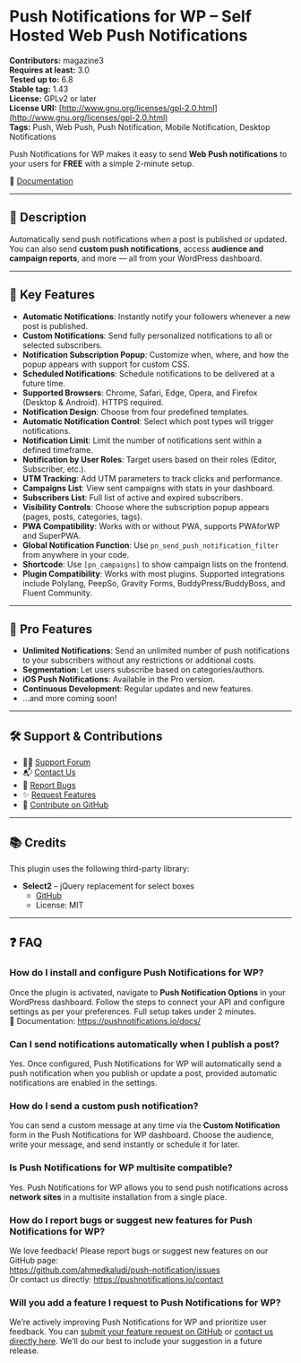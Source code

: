 # Push Notifications for WP – Self Hosted Web Push Notifications

**Contributors:** magazine3  
**Requires at least:** 3.0  
**Tested up to:** 6.8  
**Stable tag:** 1.43  
**License:** GPLv2 or later  
**License URI:** [http://www.gnu.org/licenses/gpl-2.0.html](http://www.gnu.org/licenses/gpl-2.0.html)  
**Tags:** Push, Web Push, Push Notification, Mobile Notification, Desktop Notifications  

Push Notifications for WP makes it easy to send **Web Push notifications** to your users for **FREE** with a simple 2-minute setup.

📖 [Documentation](https://pushnotifications.io/docs/)

---

## 🚀 Description

Automatically send push notifications when a post is published or updated. You can also send **custom push notifications**, access **audience and campaign reports**, and more — all from your WordPress dashboard.

---

## 🔑 Key Features

- **Automatic Notifications**: Instantly notify your followers whenever a new post is published.  
- **Custom Notifications**: Send fully personalized notifications to all or selected subscribers.  
- **Notification Subscription Popup**: Customize when, where, and how the popup appears with support for custom CSS.  
- **Scheduled Notifications**: Schedule notifications to be delivered at a future time.  
- **Supported Browsers**: Chrome, Safari, Edge, Opera, and Firefox (Desktop & Android). HTTPS required.  
- **Notification Design**: Choose from four predefined templates.  
- **Automatic Notification Control**: Select which post types will trigger notifications.  
- **Notification Limit**: Limit the number of notifications sent within a defined timeframe.  
- **Notification by User Roles**: Target users based on their roles (Editor, Subscriber, etc.).  
- **UTM Tracking**: Add UTM parameters to track clicks and performance.  
- **Campaigns List**: View sent campaigns with stats in your dashboard.  
- **Subscribers List**: Full list of active and expired subscribers.  
- **Visibility Controls**: Choose where the subscription popup appears (pages, posts, categories, tags).  
- **PWA Compatibility**: Works with or without PWA, supports PWAforWP and SuperPWA.  
- **Global Notification Function**: Use `pn_send_push_notification_filter` from anywhere in your code.  
- **Shortcode**: Use `[pn_campaigns]` to show campaign lists on the frontend.  
- **Plugin Compatibility**: Works with most plugins. Supported integrations include Polylang, PeepSo, Gravity Forms, BuddyPress/BuddyBoss, and Fluent Community.

---

## 🌟 Pro Features

- **Unlimited Notifications**: Send an unlimited number of push notifications to your subscribers without any restrictions or additional costs.
- **Segmentation**: Let users subscribe based on categories/authors.  
- **iOS Push Notifications**: Available in the Pro version.  
- **Continuous Development**: Regular updates and new features.  
- ...and more coming soon!

---

## 🛠 Support & Contributions

- 🧑‍💻 [Support Forum](https://wordpress.org/support/plugin/push-notification)  
- 📬 [Contact Us](http://pushnotifications.io/contact)  
- 🐛 [Report Bugs](https://github.com/ahmedkaludi/push-notification/issues)  
- ✨ [Request Features](https://github.com/ahmedkaludi/push-notification/issues/new)  
- 🧠 [Contribute on GitHub](https://github.com/ahmedkaludi/push-notification)

---

## 📚 Credits

This plugin uses the following third-party library:

- **Select2** – jQuery replacement for select boxes  
  - [GitHub](https://github.com/select2/select2)  
  - License: MIT  

---

## ❓ FAQ

### How do I install and configure Push Notifications for WP?
Once the plugin is activated, navigate to **Push Notification Options** in your WordPress dashboard. Follow the steps to connect your API and configure settings as per your preferences. Full setup takes under 2 minutes.  
📄 Documentation: https://pushnotifications.io/docs/

### Can I send notifications automatically when I publish a post?
Yes. Once configured, Push Notifications for WP will automatically send a push notification when you publish or update a post, provided automatic notifications are enabled in the settings.

### How do I send a custom push notification?
You can send a custom message at any time via the **Custom Notification** form in the Push Notifications for WP dashboard. Choose the audience, write your message, and send instantly or schedule it for later.

### Is Push Notifications for WP multisite compatible?
Yes. Push Notifications for WP allows you to send push notifications across **network sites** in a multisite installation from a single place.

### How do I report bugs or suggest new features for Push Notifications for WP?
We love feedback! Please report bugs or suggest new features on our GitHub page:  
https://github.com/ahmedkaludi/push-notification/issues  
Or contact us directly: https://pushnotifications.io/contact

### Will you add a feature I request to Push Notifications for WP?
We’re actively improving Push Notifications for WP and prioritize user feedback. You can [submit your feature request on GitHub](https://github.com/Magazine3/Push-Notifications-for-WP/issues) or [contact us directly here](https://pushnotifications.io/contact). We’ll do our best to include your suggestion in a future release.